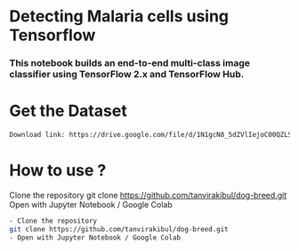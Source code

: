 
# Detecting Malaria cells using Tensorflow
### This notebook builds an end-to-end multi-class image classifier using TensorFlow 2.x and TensorFlow Hub.

# Get the Dataset
```sh
Download link: https://drive.google.com/file/d/1N1gcN8_5dZVlIejoC00QZLSZFhGoSoQb/view
```

# How to use ?
Clone the repository
git clone https://github.com/tanvirakibul/dog-breed.git
Open with Jupyter Notebook / Google Colab

```sh
- Clone the repository
git clone https://github.com/tanvirakibul/dog-breed.git
- Open with Jupyter Notebook / Google Colab

```
